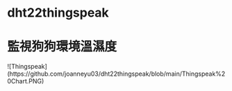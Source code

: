 # dht22thingspeak
<h1>監視狗狗環境溫濕度</h1>
![Thingspeak](https://github.com/joanneyu03/dht22thingspeak/blob/main/Thingspeak%20Chart.PNG)
